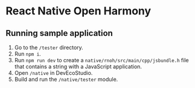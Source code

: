# React Native Open Harmony

## Running sample application

1. Go to the `/tester` directory.
1. Run `npm i`.
1. Run `npm run dev` to create a `native/rnoh/src/main/cpp/jsbundle.h` file that contains a string with a JavaScript application.
1. Open `/native` in DevEcoStudio.
1. Build and run the `/native/tester` module.